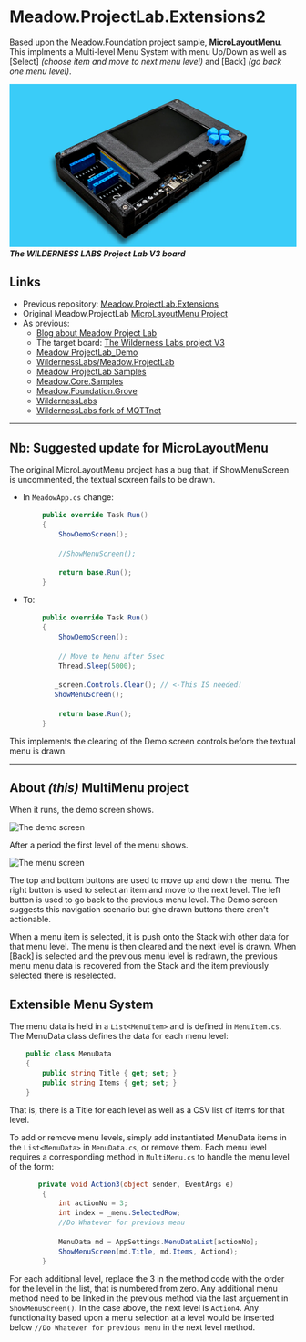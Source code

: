 # Meadow.ProjectLab.Extensions2

Based upon the Meadow.Foundation project sample, **MicroLayoutMenu**.  
This implments a Multi-level Menu System with menu Up/Down as well as [Select] _(choose item and move to next menu level)_ and [Back] _(go back one menu level)_.

![The board](https://github.com/djaus2/Meadow.ProjectLab.Extensions/blob/master/theboard.png)  
**_The WILDERNESS LABS Project Lab V3 board_**

## Links

- Previous repository: [Meadow.ProjectLab.Extensions](https://github.com/djaus2/Meadow.ProjectLab.Extensions)
- Original Meadow.ProjectLab [MicroLayoutMenu Project](https://github.com/WildernessLabs/Meadow.ProjectLab.Samples/tree/main/Source/MicroLayoutMenu)
- As previous:
  - [Blog about Meadow Project Lab](https://davidjones.sportronics.com.au/med/WildernessLabs_Project_Lab-About_Project_Lab_V3-med.html)
  - The target board:  [The Wilderness Labs project V3](https://store.wildernesslabs.co/collections/frontpage/products/project-lab-board)
  - [Meadow ProjectLab_Demo](https://github.com/WildernessLabs/Meadow.ProjectLab/tree/main/Source/)
  - [WildernessLabs/Meadow.ProjectLab](https://github.com/WildernessLabs/Meadow.ProjectLab)
  - [Meadow ProjectLab Samples](https://github.com/WildernessLabs/Meadow.ProjectLab.Samples)
  - [Meadow.Core.Samples](https://github.com/WildernessLabs/Meadow.Core.Samples)
  - [Meadow.Foundation.Grove](https://github.com/WildernessLabs/Meadow.Foundation.Grove)
  - [WildernessLabs](https://github.com/Wildernesslabs)
  - [WildernessLabs fork of MQTTnet](https://github.com/WildernessLabs/MQTTnet)

---

## Nb: Suggested update for MicroLayoutMenu

The original MicroLayoutMenu project has a bug that, if ShowMenuScreen is uncommented, the textual scxreen fails to be drawn.

- In ```MeadowApp.cs``` change:
```cs 
        public override Task Run()
        {
            ShowDemoScreen();

            //ShowMenuScreen();

            return base.Run();
        }
```
- To:  
```cs
        public override Task Run()
        {
            ShowDemoScreen();

            // Move to Menu after 5sec
            Thread.Sleep(5000);

           _screen.Controls.Clear(); // <-This IS needed!
           ShowMenuScreen();

            return base.Run();
        }
```

This implements the clearing of the Demo screen controls before the textual menu is drawn.

---

## About _(this)_ MultiMenu project

When it runs, the demo screen shows.


![The demo screen]()


After a period the first level of the menu shows.

![The menu screen]()

The top and bottom buttons are used to move up and down the menu. The right button is used to select an item and move to the next level. 
The left button is used to go back to the previous menu level. 
The Demo screen suggests this navigation scenario but ghe drawn buttons there aren't actionable.


When a menu item is selected, it is push onto the Stack with other data for that menu level. The menu is then cleared and the next level is drawn.
When [Back] is selected and the previous menu level is redrawn, the previous menu menu data is recovered from the Stack and the item previously selected there is reselected.


## Extensible Menu System

The menu data is held in a ```List<MenuItem>``` and is defined in ```MenuItem.cs```. The MenuData class defines the data for each menu level:

```cs
    public class MenuData
    {
        public string Title { get; set; }
        public string Items { get; set; }
    }
```

That is, there is a Title for each level as well as a CSV list of items for that level. 

To add or remove menu levels, simply add instantiated MenuData items in the ```List<MenuData>``` in ```MenuData.cs```, or remove them.
Each menu level requires a corresponding method in  ```MultiMenu.cs``` to handle the menu level of the form:

```cs
       private void Action3(object sender, EventArgs e)
        {
            int actionNo = 3;
            int index = _menu.SelectedRow;
            //Do Whatever for previous menu

            MenuData md = AppSettings.MenuDataList[actionNo];
            ShowMenuScreen(md.Title, md.Items, Action4);
        }
```

For each additional level, replace the 3 in the method code with the order for the level in the list, that is numbered from zero.
Any additional menu method need to be linked in the previous method via the last arguement in ```ShowMenuScreen()```. In the case above, the next level is ```Action4```.
Any functionality based upon a menu selection at a level would be inserted below ```//Do Whatever for previous menu``` in the next level method.
